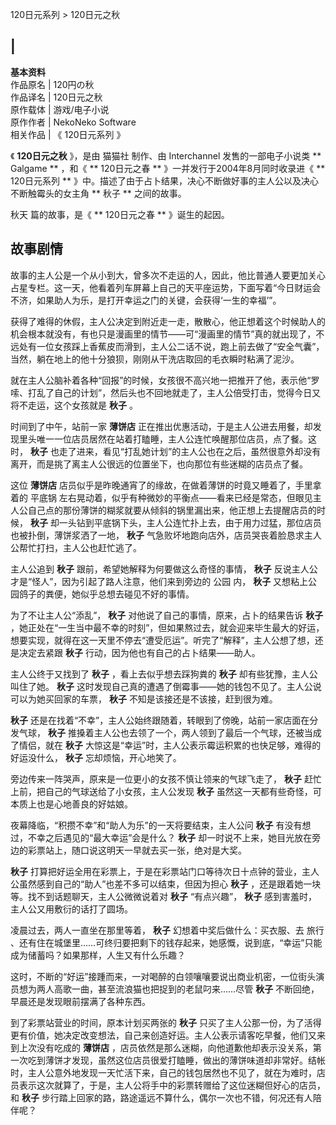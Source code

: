 120日元系列  > 120日元之秋

|  
---  
**基本资料**  
作品原名  |  120円の秋   
作品译名  |  120日元之秋   
原作载体  |  游戏/电子小说   
原作作者  |  NekoNeko Software   
相关作品  |  《  120日元系列  》   
  
《 **120日元之秋** 》，是由  猫猫社  制作、由  Interchannel  发售的一部电子小说类 ** Galgame  ** ，和《 **
120日元之春  ** 》一并发行于2004年8月同时收录进《 ** 120日元系列  **
》中。描述了由于占卜结果，决心不断做好事的主人公以及决心不断触霉头的女主角 ** 秋子  ** 之间的故事。

秋天  篇的故事，是《 ** 120日元之春  ** 》诞生的起因。

##  故事剧情

故事的主人公是一个从小到大，曾多次不走运的人，因此，他比普通人要更加关心占星专栏。这一天，他看着列车屏幕上自己的天平座运势，下面写着“今日财运会不济，如果助人为乐，是打开幸运之门的关键，会获得‘一生的幸福’”。

获得了难得的休假，主人公决定到附近走一走，散散心，他正想着这个时候助人的机会根本就没有，有也只是漫画里的情节——可“漫画里的情节”真的就出现了，不远处有一位女孩踩上香蕉皮而滑到，主人公二话不说，跑上前去做了“安全气囊”，当然，躺在地上的他十分狼狈，刚刚从干洗店取回的毛衣瞬时粘满了泥沙。

就在主人公脑补着各种“回报”的时候，女孩很不高兴地一把推开了他，表示他“罗嗦、打乱了自己的计划”，然后头也不回地就走了，主人公倍受打击，觉得今日又将不走运，这个女孩就是
**秋子** 。

时间到了中午，站前一家 **薄饼店** 正在推出优惠活动，于是主人公进去用餐，却发现里头唯一一位店员居然在站着打瞌睡，主人公连忙唤醒那位店员，点了餐。这时，
**秋子** 也走了进来，看见“打乱她计划”的主人公也在之后，虽然很意外却没有离开，而是挑了离主人公很远的位置坐下，也向那位有些迷糊的店员点了餐。

这位 **薄饼店** 店员似乎是昨晚通宵了的缘故，在做着薄饼的时竟又睡着了，手里拿着的  平底锅
左右晃动着，似乎有种微妙的平衡点——看来已经是常态，但眼见主人公自己点的那份薄饼的糊浆就要从倾斜的锅里漏出来，他正想上去提醒店员的时候， **秋子**
却一头钻到平底锅下头，主人公连忙扑上去，由于用力过猛，那位店员也被扑倒，薄饼浆洒了一地， **秋子**
气急败坏地跑向店外，店员哭丧着脸恳求主人公帮忙打扫，主人公也赶忙逃了。

主人公追到 **秋子** 跟前，希望她解释为何要做这么奇怪的事情， **秋子** 反说主人公才是“怪人”，因为引起了路人注意，他们来到旁边的  公园  内，
**秋子** 又想粘上公园鸽子的粪便，她似乎总想去碰见不好的事情。

为了不让主人公“添乱”， **秋子** 对他说了自己的事情，原来，占卜的结果告诉 **秋子**
，她正处在“一生当中最不幸的时刻”，但如果熬过去，就会迎来毕生最大的好运，想要实现，就得在这一天里不停去“遭受厄运”。听完了“解释”，主人公想了想，还是决定去紧跟
**秋子** 行动，因为他也有自己的占卜结果——助人。

主人公终于又找到了 **秋子** ，看上去似乎想去踩狗粪的 **秋子** 却有些犹豫，主人公叫住了她。 **秋子**
这时发现自己真的遭遇了倒霉事——她的钱包不见了。主人公说可以为她买回家的车票， **秋子** 不知是该接还是不该接，赶到很为难。

**秋子** 还是在找着“不幸”，主人公始终跟随着，转眼到了傍晚，站前一家店面在分发气球， **秋子**
推搡着主人公也去领了一个，两人领到了最后一个气球，还被当成了情侣，就在 **秋子** 大惊这是“幸运”时，主人公表示霉运积累的也快足够，难得的好运没什么，
**秋子** 忘却烦恼，开心地笑了。

旁边传来一阵哭声，原来是一位更小的女孩不慎让领来的气球飞走了， **秋子** 赶忙上前，把自己的气球送给了小女孩，主人公发现 **秋子**
虽然这一天都有些奇怪，可本质上也是心地善良的好姑娘。

夜幕降临，“积攒不幸”和“助人为乐”的一天将要结束，主人公问 **秋子** 有没有想过，不幸之后遇见的“最大幸运”会是什么？ **秋子**
却一时说不上来，她目光放在旁边的彩票站上，随口说这明天一早就去买一张，绝对是大奖。

**秋子** 打算把好运全用在彩票上，于是在彩票站门口等待次日十点钟的营业，主人公虽然感到自己的“助人”也差不多可以结束，但因为担心 **秋子**
，还是跟着她一块等。找不到话题聊天，主人公微微说着对 **秋子** “有点兴趣”， **秋子** 感到害羞时，主人公又用敷衍的话打了圆场。

凌晨过去，两人一直坐在那里等着， **秋子** 幻想着中奖后做什么：买衣服、去  旅行
、还有住在城堡里……可终归要把剩下的钱存起来，她感慨，说到底，“幸运”只能成为储蓄吗？如果那样，人生又有什么乐趣？

这时，不断的“好运”接踵而来，一对喝醉的白领嚷嚷要说出商业机密，一位街头演员想为两人高歌一曲，甚至流浪猫也把捉到的老鼠叼来……尽管 **秋子**
不断回绝，早晨还是发现眼前摆满了各种东西。

到了彩票站营业的时间，原本计划买两张的 **秋子**
只买了主人公那一份，为了活得更有价值，她决定改变想法，自己来创造好运。主人公表示请客吃早餐，他们又来到上次没有吃成的 **薄饼店**
，店员依然是那么迷糊，向他道歉他却表示没关系，第一次吃到薄饼才发现，虽然这位店员很爱打瞌睡，做出的薄饼味道却非常好。结帐时，主人公意外地发现一天忙活下来，自己的钱包居然也不见了，就在为难时，店员表示这次就算了，于是，主人公将手中的彩票转赠给了这位迷糊但好心的店员，和
**秋子** 步行踏上回家的路，路途遥远不算什么，偶尔一次也不错，何况还有人陪伴呢？

  

